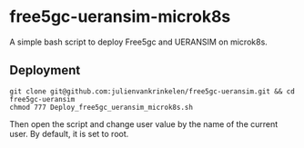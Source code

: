 # free5gc-ueransim-microk8s

A simple bash script to deploy Free5gc and UERANSIM on microk8s.

## Deployment
```
git clone git@github.com:julienvankrinkelen/free5gc-ueransim.git && cd free5gc-ueransim
chmod 777 Deploy_free5gc_ueransim_microk8s.sh
```

Then open the script and change user value by the name of the current user. By default, it is set to root.
